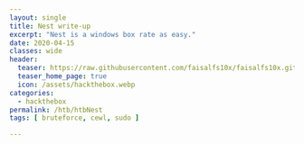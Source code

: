 ```yaml
---
layout: single
title: Nest write-up
excerpt: "Nest is a windows box rate as easy."
date: 2020-04-15
classes: wide
header:
  teaser: https://raw.githubusercontent.com/faisalfs10x/faisalfs10x.github.io/master/asset/htbwriteup/windows/nest/intro.png
  teaser_home_page: true
  icon: /assets/hackthebox.webp
categories:
  - hackthebox
permalink: /htb/htbNest
tags: [ bruteforce, cewl, sudo ]

---
```

